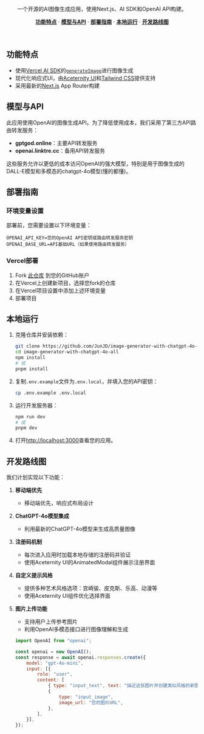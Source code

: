 <p align="center">
  一个开源的AI图像生成应用，使用Next.js、AI SDK和OpenAI API构建。
</p>

<p align="center">
  <a href="#功能特点"><strong>功能特点</strong></a> ·
  <a href="#模型与API"><strong>模型与API</strong></a> ·
  <a href="#部署指南"><strong>部署指南</strong></a> ·
  <a href="#本地运行"><strong>本地运行</strong></a> ·
  <a href="#开发路线图"><strong>开发路线图</strong></a>
</p>
<br/>

## 功能特点

- 使用[Vercel AI SDK](https://sdk.vercel.ai/docs)的[`generateImage`](https://sdk.vercel.ai/docs/reference/ai-sdk-core/generate-image)进行图像生成
- 现代化响应式UI，由[Aceternity UI](https://ui.aceternity.com/components)和[Tailwind CSS](https://tailwindcss.com)提供支持
- 采用最新的[Next.js](https://nextjs.org) App Router构建

## 模型与API

此应用使用OpenAI的图像生成API。为了降低使用成本，我们采用了第三方API路由转发服务：

- **gptgod.online**：主要API转发服务
- **openai.linktre.cc**：备用API转发服务

这些服务允许以更低的成本访问OpenAI的强大模型，特别是用于图像生成的DALL-E模型和多模态的chatgpt-4o模型(懂的都懂)。

## 部署指南

### 环境变量设置

部署前，您需要设置以下环境变量：

```
OPENAI_API_KEY=您的OpenAI API密钥或路由转发服务密钥
OPENAI_BASE_URL=API基础URL（如果使用路由转发服务）
```

### Vercel部署

1. Fork [此仓库](https://github.com/JunJD/image-generator-with-chatgpt-4o-all) 到您的GitHub账户
2. 在Vercel上创建新项目，选择您fork的仓库
3. 在Vercel项目设置中添加上述环境变量
4. 部署项目

## 本地运行

1. 克隆仓库并安装依赖：
   ```bash
   git clone https://github.com/JunJD/image-generator-with-chatgpt-4o-all.git
   cd image-generator-with-chatgpt-4o-all
   npm install
   # 或
   pnpm install
   ```

2. 复制`.env.example`文件为`.env.local`，并填入您的API密钥：
   ```bash
   cp .env.example .env.local
   ```

3. 运行开发服务器：
   ```bash
   npm run dev
   # 或
   pnpm dev
   ```

4. 打开[http://localhost:3000](http://localhost:3000)查看您的应用。

## 开发路线图

我们计划实现以下功能：

1. **移动端优先**
   - 移动端优先，响应式布局设计

2. **ChatGPT-4o模型集成**
   - 利用最新的ChatGPT-4o模型来生成高质量图像

3. **注册码机制**
   - 每次进入应用时加载本地存储的注册码并验证
   - 使用Aceternity UI的AnimatedModal组件展示注册界面

4. **自定义提示风格**
   - 提供多种艺术风格选项：宫崎骏、皮克斯、乐高、动漫等
   - 使用Aceternity UI组件优化选择界面

5. **图片上传功能**
   - 支持用户上传参考图片
   - 利用OpenAI多模态接口进行图像理解和生成
   ```javascript
   import OpenAI from "openai";

   const openai = new OpenAI();
   const response = await openai.responses.create({
       model: "gpt-4o-mini",
       input: [{
           role: "user",
           content: [
               { type: "input_text", text: "描述这张图片并创建类似风格的新图像" },
               {
                   type: "input_image",
                   image_url: "您的图片URL",
               },
           ],
       }],
   });
   ```